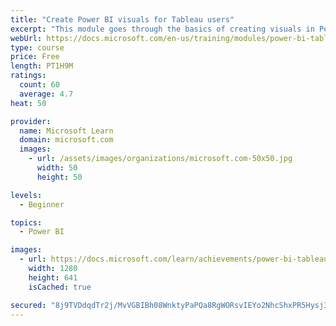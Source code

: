 ```yaml
---
title: "Create Power BI visuals for Tableau users"
excerpt: "This module goes through the basics of creating visuals in Power BI."
webUrl: https://docs.microsoft.com/en-us/training/modules/power-bi-tableau-visuals/
type: course
price: Free
length: PT1H9M
ratings:
  count: 60
  average: 4.7
heat: 50

provider:
  name: Microsoft Learn
  domain: microsoft.com
  images:
    - url: /assets/images/organizations/microsoft.com-50x50.jpg
      width: 50
      height: 50

levels:
  - Beginner

topics:
  - Power BI

images:
  - url: https://docs.microsoft.com/learn/achievements/power-bi-tableau-visuals-social.png
    width: 1280
    height: 641
    isCached: true

secured: "8j9TVDdqdTr2j/MvVGBIBh08WnktyPaPQa8RgWORsvIEYo2NhcShxPR5Hysj3qBivZ7VLfAWhaOeUYKqQ1ts6wAbcq8S6LyK9+n5ea8E2195t9Xbup+cqc3e3kcx496JvEaIXXcjVzGnLRR8NFi6BZM/7RqDBusEHsWogKaLAQbxGA3ddUNsIViY5tYAP9rFWIOjNaPeo4R5+PYwj/ZDlYCpZyvbWxkTq6Thy1rVBcjx5l+jQMPye0RY5xWVdH1Es0V2PnYIG7W87Mn/ztX/PEPnGSnYbAET6UZrEVw/Sy5FK6opJhVumluae8SBbniyt5sCKmaLQQTBNY6iRw3WT2zEou+SM+fjTPk5X4gvJyTaUomScc610ZYxRIMHBW/YFe1Gu8iq8u4hIfhSMcsPln7yKrKk5SlzNAom/2SLCuY=;ApBeIbzW9uukLB62IqTSVA=="
---
```


